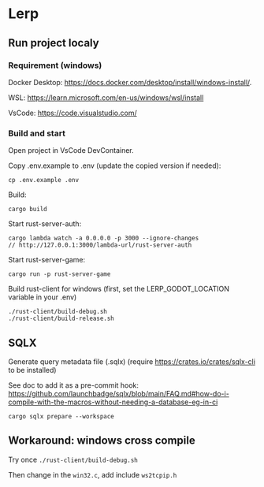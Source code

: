 # Lerp

## Run project localy


### Requirement (windows)

Docker Desktop: https://docs.docker.com/desktop/install/windows-install/.

WSL: https://learn.microsoft.com/en-us/windows/wsl/install

VsCode: https://code.visualstudio.com/

### Build and start

Open project in VsCode DevContainer.

Copy .env.example to .env (update the copied version if needed):

```
cp .env.example .env
```

Build:

```
cargo build
```

Start rust-server-auth:

```
cargo lambda watch -a 0.0.0.0 -p 3000 --ignore-changes
// http://127.0.0.1:3000/lambda-url/rust-server-auth
```

Start rust-server-game:

```
cargo run -p rust-server-game
```

Build rust-client for windows (first, set the LERP_GODOT_LOCATION variable in your .env)

```
./rust-client/build-debug.sh
./rust-client/build-release.sh
```

## SQLX

Generate query metadata file (.sqlx) (require https://crates.io/crates/sqlx-cli to be installed)

See doc to add it as a pre-commit hook: https://github.com/launchbadge/sqlx/blob/main/FAQ.md#how-do-i-compile-with-the-macros-without-needing-a-database-eg-in-ci

```
cargo sqlx prepare --workspace
```

## Workaround: windows cross compile

Try once `./rust-client/build-debug.sh`

Then change in the `win32.c`, add include `ws2tcpip.h`

